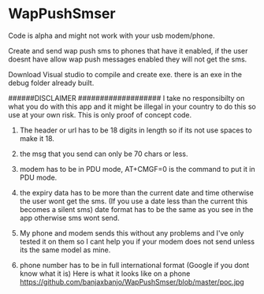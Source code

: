 # WapPushSmser

Code is alpha and might not work with your usb modem/phone.

Create and send wap push sms to phones that have it enabled, if the user doesnt have allow wap push messages enabled they will not get the sms.

Download Visual studio to compile and create exe. there is an exe in the debug folder already built.

######DISCLAIMER ###################
I take no responsibilty on what you do with this app and it might be illegal in your country to do this so use at your own risk.
This is only proof of concept code.


1. The header or url has to be 18 digits in length so if its not use spaces to make it 18.

2. the msg that you send can only be 70 chars or less.

3. modem has to be in PDU mode, AT+CMGF=0 is the command to put it in PDU mode.

4. the expiry data has to be more than the current date and time otherwise the user wont get the sms. (If you use a date less than the current this becomes a silent sms) date format has to be the same as you see in the app otherwise sms wont send.

5. My phone and modem sends this without any problems and I've only tested it on them so I cant help you if your modem does not send unless its the same model as mine.

6. phone number has to be in full international format (Google if you dont know what it is)
Here is what it looks like on a phone https://github.com/banjaxbanjo/WapPushSmser/blob/master/poc.jpg
